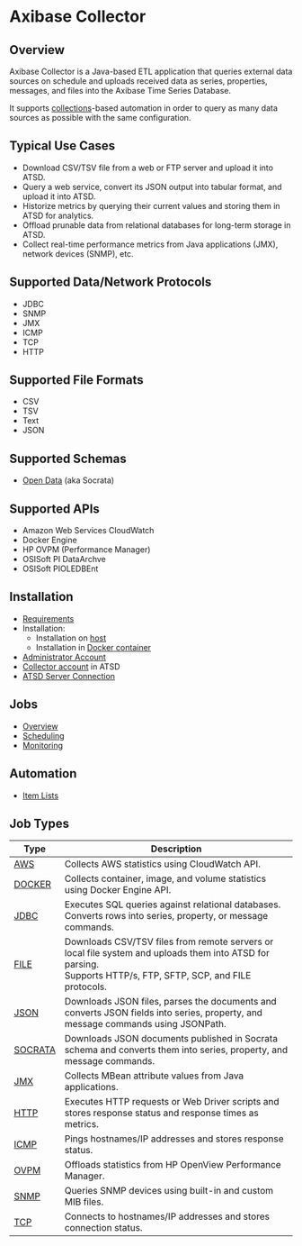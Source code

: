 # Axibase Collector

## Overview

Axibase Collector is a Java-based ETL application that queries external data sources on schedule and uploads received data as series, properties, messages, and files into the Axibase Time Series Database.

It supports [collections](collections.md)-based automation in order to query as many data sources as possible with the same configuration.

## Typical Use Cases

* Download CSV/TSV file from a web or FTP server and upload it into ATSD.
* Query a web service, convert its JSON output into tabular format, and upload it into ATSD.
* Historize metrics by querying their current values and storing them in ATSD for analytics.
* Offload prunable data from relational databases for long-term storage in ATSD.
* Collect real-time performance metrics from Java applications (JMX), network devices (SNMP), etc.

## Supported Data/Network Protocols

* JDBC
* SNMP
* JMX
* ICMP
* TCP
* HTTP

## Supported File Formats

* CSV
* TSV
* Text
* JSON

## Supported Schemas

* [Open Data](https://project-open-data.cio.gov/v1.1/schema/) (aka Socrata)

## Supported APIs

* Amazon Web Services CloudWatch
* Docker Engine
* HP OVPM (Performance Manager)
* OSISoft PI DataArchve
* OSISoft PIOLEDBEnt

## Installation

* [Requirements](requirements.md)
* Installation:
  - Installation on [host](installation.md)
  - Installation in [Docker container](installation-on-docker.md)
* [Administrator Account](configure-administrator-account.md)
* [Collector account](https://github.com/axibase/atsd/blob/master/docs/administration/collector-account.md) in ATSD
* [ATSD Server Connection](atsd-server-connection.md)

## Jobs

* [Overview](job-generic.md)
* [Scheduling](scheduling.md)
* [Monitoring](monitoring.md)

## Automation

* [Item Lists](collections.md)

## Job Types

**Type** | **Description**
----- | -----
[AWS](jobs/aws.md) | Collects AWS statistics using CloudWatch API.
[DOCKER](jobs/docker.md) | Collects container, image, and volume statistics using Docker Engine API.
[JDBC](jobs/jdbc.md) | Executes SQL queries against relational databases.<br>Converts rows into series,  property, or message commands.
[FILE](jobs/file.md) | Downloads CSV/TSV files from remote servers or local file system and uploads them into ATSD for parsing.<br>Supports HTTP/s, FTP, SFTP, SCP, and FILE protocols.
[JSON](jobs/json.md) | Downloads JSON files, parses the documents and converts JSON fields into series, property, and message commands using JSONPath.
[SOCRATA](jobs/socrata.md) | Downloads JSON documents published in Socrata schema and converts them into series, property, and message commands.
[JMX](jobs/jmx.md) | Collects MBean attribute values from Java applications.
[HTTP](jobs/http.md) | Executes HTTP requests or Web Driver scripts and stores response status and response times as metrics.
[ICMP](jobs/icmp.md) | Pings hostnames/IP addresses and stores response status.
[OVPM](jobs/ovpm.md) | Offloads statistics from HP OpenView Performance Manager.
[SNMP](jobs/snmp.md) | Queries SNMP devices using built-in and custom MIB files.
[TCP](jobs/tcp.md) | Connects to hostnames/IP addresses and stores connection status.
